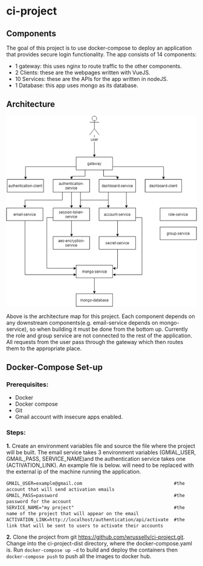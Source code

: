 # ci-project

## Components 
The goal of this project is to use docker-compose to deploy an application that provides secure login functionality. The app consists of 14 components: 
*	1 gateway: this uses nginx to route traffic to the other components.
*	2 Clients: these are the webpages written with VueJS.
*	10 Services: these are the APIs for the app written in nodeJS. 
*	1 Database: this app uses mongo as its database.

## Architecture
![Architecture map](https://github.com/wrusselly/ci-project/blob/master/CI-project.png)

Above is the architecture map for this project. Each component depends on any downstream components(e.g. email-service depends on mongo-service), so when building it must be done from the bottom up. Currently the role and group service are not connected to the rest of the application. All requests from the user pass through the gateway which then routes them to the appropriate place. 


## Docker-Compose Set-up 
### Prerequisites:
* Docker 
* Docker compose 
* Git 
* Gmail account with insecure apps enabled. 

### Steps: 
**1.**	Create an environment variables file and source the file where the project will be built. The email service takes 3 environment variables (GMIAL_USER, GMAIL_PASS, SERVICE_NAME)and the authentication service takes one (ACTIVATION_LINK). An example file is below. <localhost> will need to be replaced with the external ip of the machine running the application. 

    GMAIL_USER=example@gmail.com                                  #the account that will send activation emails 
    GMAIL_PASS=password                                           #the password for the account 
    SERVICE_NAME="my project"                                     #the name of the project that will appear on the email 
    ACTIVATION_LINK=http://localhost/authentication/api/activate  #the link that will be sent to users to activate their accounts 

**2.**	Clone the project from git https://github.com/wrusselly/ci-project.git. Change into the ci-project-dist directory, where the docker-compose.yaml is. Run `docker-compose up –d` to build and deploy the containers then `docker-compose push` to push all the images to docker hub. 


